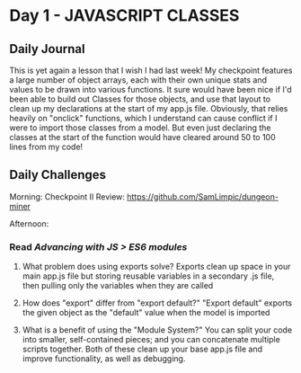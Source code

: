 # Day 1 - JAVASCRIPT CLASSES

## Daily Journal
This is yet again a lesson that I wish I had last week!
My checkpoint features a large number of object arrays, each with their own unique stats and values to be drawn into various functions.  It sure would have been nice if I'd been able to build out Classes for those objects, and use that layout to clean up my declarations at the start of my app.js file.
Obviously, that relies heavily on "onclick" functions, which I understand can cause conflict if I were to import those classes from a model.  But even just declaring the classes at the start of the function would have cleared around 50 to 100 lines from my code!

## Daily Challenges

Morning: Checkpoint II Review: https://github.com/SamLimpic/dungeon-miner

Afternoon: 

### Read *Advancing with JS > ES6 modules*

1. What problem does using exports solve?
Exports clean up space in your main app.js file but storing reusable variables in a secondary .js file, then pulling only the variables when they are called

2. How does "export" differ from "export default?"
"Export default" exports the given object as the "default" value when the model is imported

3. What is a benefit of using the "Module System?"
You can split your code into smaller, self-contained pieces; and you can concatenate multiple scripts together.
Both of these clean up your base app.js file and improve functionality, as well as debugging.